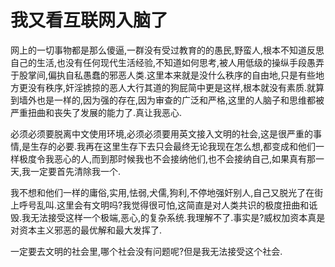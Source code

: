 # 我又看互联网入脑了

网上的一切事物都是那么傻逼,一群没有受过教育的的愚民,野蛮人,根本不知道反思自己的生活,也没有任何现代生活经验,不知道如何思考,被人用低级的操纵手段愚弄于股掌间,偏执自私愚蠢的邪恶人类.这里本来就是没什么秩序的自由地,只是有些地方更没有秩序,奸淫掳掠的恶人大行其道的狗屁简中更是这样,根本就没有素质.就算到墙外也是一样的,因为强的存在,因为审查的广泛和严格,这里的人脑子和思维都被严重扭曲和丧失了发展的能力了.真让我恶心.

必须必须要脱离中文使用环境,必须必须要用英文接入文明的社会,这是很严重的事情,是生存的必要.我再在这里生存下去只会最终无论我现在怎么想,都变成和他们一样极度令我恶心的人,而到那时候我也不会接纳他们,也不会接纳自己,如果真有那一天,我一定要首先清除我一个.

我不想和他们一样的庸俗,实用,怯弱,犬儒,狗利,不停地强奸别人,自己又脱光了在街上呼号乱叫.这里会有文明吗?我觉得很可怕,这简直是对人类共识的极度扭曲和诋毁.我无法接受这样一个极端,恶心,的复杂系统.我理解不了.事实是?威权加资本真是对资本主义邪恶的最优解和最大发挥了.

一定要去文明的社会里,哪个社会没有问题呢?但是我无法接受这个社会.
